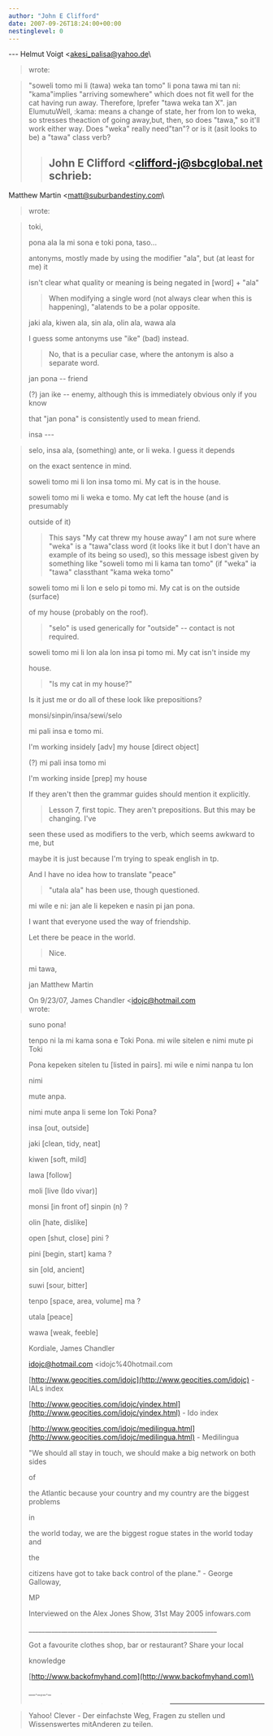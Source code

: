 ```yaml
---
author: "John E Clifford"
date: 2007-09-26T18:24:00+00:00
nestinglevel: 0
---
```

\---
 Helmut Voigt <[akesi_palisa@yahoo.de](mailto://akesi_palisa@yahoo.de)\
> wrote:

> "soweli tomo mi li (tawa) weka tan tomo" li pona tawa mi tan ni: "kama"implies "arriving
> somewhere" which does not fit well for the cat having run away. Therefore, Iprefer "tawa weka
> tan X".
> jan ElumutuWell, :kama: means a change of state, her from lon to weka, so stresses theaction of going away,but, then, so does "tawa," so it'll work either way. Does "weka" really need"tan"? or is it (asit looks to be) a "tawa" class verb?
>> John E Clifford <[clifford-j@sbcglobal.net](mailto://clifford-j@sbcglobal.net)\
> schrieb:
>> ---
 Matthew Martin <[matt@suburbandestiny.com](mailto://matt@suburbandestiny.com)\
> wrote:

>> 
> toki,
> 
>> 
> pona ala la mi sona e toki pona, taso...
> 
>> 
> antonyms, mostly made by using the modifier "ala", but (at least for me) it
> 
> isn't clear what quality or meaning is being negated in \[word\] + "ala"
>> When modifying a single word (not always clear when this is happening), "alatends to be a polar
> opposite.
>> 
> jaki ala, kiwen ala, sin ala, olin ala, wawa ala
> 
>> 
> I guess some antonyms use "ike" (bad) instead.
>> No, that is a peculiar case, where the antonym is also a separate word.
>> 
> jan pona --
 friend
> 
> (?) jan ike --
 enemy, although this is immediately obvious only if you know
> 
> that "jan pona" is consistently used to mean friend.
> 
>> 
> insa ---

> selo, insa ala, (something) ante, or li weka. I guess it depends
> 
> on the exact sentence in mind.
> 
> soweli tomo mi li lon insa tomo mi. My cat is in the house.
> 
> soweli tomo mi li weka e tomo. My cat left the house (and is presumably
> 
> outside of it)
>> This says "My cat threw my house away" I am not sure where "weka" is a "tawa"class word (it
> looks
> like it but I don't have an example of its being so used), so this message isbest given by
> something like "soweli tomo mi li kama tan tomo" (if "weka" ia "tawa" classthant "kama weka
> tomo"
>> 
> soweli tomo mi li lon e selo pi tomo mi. My cat is on the outside (surface)
> 
> of my house (probably on the roof).
>> "selo" is used generically for "outside" --
 contact is not required.
>> 
> soweli tomo mi li lon ala lon insa pi tomo mi. My cat isn't inside my
> 
> house.
>> "Is my cat in my house?"
>> 
> Is it just me or do all of these look like prepositions?
> 
> monsi/sinpin/insa/sewi/selo
> 
>> 
> mi pali insa e tomo mi.
> 
> I'm working insidely \[adv\] my house \[direct object\]
> 
> (?) mi pali insa tomo mi
> 
> I'm working inside \[prep\] my house
> 
>> 
> If they aren't then the grammar guides should mention it explicitly.
>> Lesson 7, first topic. They aren't prepositions. But this may be changing.
>> I've
> 
> seen these used as modifiers to the verb, which seems awkward to me, but
> 
> maybe it is just because I'm trying to speak english in tp.
> 
>> 
> And I have no idea how to translate "peace"
>> "utala ala" has been use, though questioned.
> 
>> 
> mi wile e ni: jan ale li kepeken e nasin pi jan pona.
> 
> I want that everyone used the way of friendship.
> 
> Let there be peace in the world.
>> Nice.
>> 
> mi tawa,
> 
>> 
> jan Matthew Martin
> 
>> 
> On 9/23/07, James Chandler <[idojc@hotmail.com](mailto://idojc@hotmail.com)\
> wrote:

> 
> 
>> 
> 
> suno pona!
> 
> 
>> 
> 
> tenpo ni la mi kama sona e Toki Pona. mi wile sitelen e nimi mute pi Toki
> 
> 
> Pona kepeken sitelen tu \[listed in pairs\]. mi wile e nimi nanpa tu lon
> 
> 
> nimi
> 
> 
> mute anpa.
> 
> 
>> 
> 
> nimi mute anpa li seme lon Toki Pona?
> 
> 
>> 
> 
> insa \[out, outside\]
> 
> 
> jaki \[clean, tidy, neat\]
> 
> 
> kiwen \[soft, mild\]
> 
> 
> lawa \[follow\]
> 
> 
> moli \[live (Ido vivar)\]
> 
> 
> monsi \[in front of\] sinpin (n) ?
> 
> 
> olin \[hate, dislike\]
> 
> 
> open \[shut, close\] pini ?
> 
> 
> pini \[begin, start\] kama ?
> 
> 
> sin \[old, ancient\]
> 
> 
> suwi \[sour, bitter\]
> 
> 
> tenpo \[space, area, volume\] ma ?
> 
> 
> utala \[peace\]
> 
> 
> wawa \[weak, feeble\]
> 
> 
>> 
> 
> Kordiale, James Chandler
> 
> 
> [idojc@hotmail.com](mailto://idojc@hotmail.com) <idojc%40hotmail.com
>> 
> 
> [http://www.geocities.com/idojc](http://www.geocities.com/idojc) - IALs index
> 
> 
> [http://www.geocities.com/idojc/yindex.html](http://www.geocities.com/idojc/yindex.html) - Ido index
> 
> 
> [http://www.geocities.com/idojc/medilingua.html](http://www.geocities.com/idojc/medilingua.html) - Medilingua
> 
> 
>> 
> 
> "We should all stay in touch, we should make a big network on both sides
> 
> 
> of
> 
> 
> the Atlantic because your country and my country are the biggest problems
> 
> 
> in
> 
> 
> the world today, we are the biggest rogue states in the world today and
> 
> 
> the
> 
> 
> citizens have got to take back control of the plane." - George Galloway,
> 
> 
> MP
> 
> 
> Interviewed on the Alex Jones Show, 31st May 2005 infowars.com
> 
> 
>> 
> 
> \_\_\_\_\_\_\_\_\_\_\_\_\_\_\_\_\_\_\_\_\_\_\_\_\_\_\_\_\_\_\_\_\_\_\_\_\_\_\_\_\_\_\_\_\_\_\_\_\_\_\_\_\_\_\_\_\_\_
> 
> 
> Got a favourite clothes shop, bar or restaurant? Share your local
> 
> 
> knowledge
> 
> 
> [http://www.backofmyhand.com](http://www.backofmyhand.com)\
> 
> 
>> 
> 
> \_\_.\_,\_.\_
> 
> 
>> 
>>>>>>>> ---------------------------------

> Yahoo! Clever - Der einfachste Weg, Fragen zu stellen und Wissenswertes mitAnderen zu teilen.